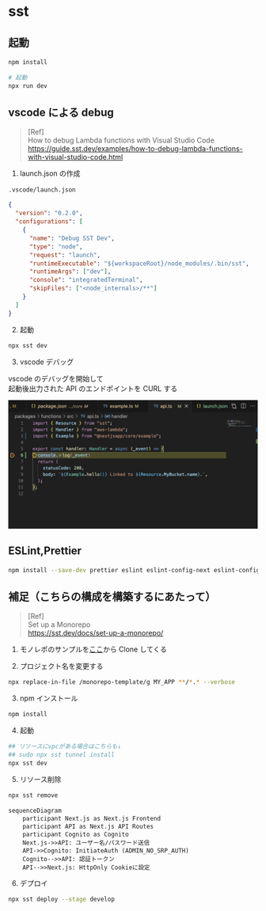 # sst

## 起動

```bash
npm install
```

```bash
# 起動
npx run dev
```

## vscode による debug

> [Ref]  
> How to debug Lambda functions with Visual Studio Code  
> https://guide.sst.dev/examples/how-to-debug-lambda-functions-with-visual-studio-code.html

1. launch.json の作成

`.vscode/launch.json`

```json
{
  "version": "0.2.0",
  "configurations": [
    {
      "name": "Debug SST Dev",
      "type": "node",
      "request": "launch",
      "runtimeExecutable": "${workspaceRoot}/node_modules/.bin/sst",
      "runtimeArgs": ["dev"],
      "console": "integratedTerminal",
      "skipFiles": ["<node_internals>/**"]
    }
  ]
}
```

2. 起動

```bash
npx sst dev
```

3. vscode デバッグ

vscode のデバッグを開始して  
起動後出力された API のエンドポイントを CURL する

![alt text](image.png)

## ESLint,Prettier

```bash
npm install --save-dev prettier eslint eslint-config-next eslint-config-prettier eslint-plugin-prettier @typescript-eslint/parser @typescript-eslint/eslint-plugin
```

## 補足（こちらの構成を構築するにあたって）

> [Ref]  
> Set up a Monorepo  
> https://sst.dev/docs/set-up-a-monorepo/

1. モノレポのサンプルを[ここ](https://github.com/sst/monorepo-template)から Clone してくる

2. プロジェクト名を変更する

```bash
npx replace-in-file /monorepo-template/g MY_APP **/*.* --verbose
```

3. npm インストール

```bash
npm install
```

4. 起動

```bash
## リソースにvpcがある場合はこちらも↓
## sudo npx sst tunnel install
npx sst dev
```

5. リソース削除

```bash
npx sst remove
```

```mermaid
sequenceDiagram
    participant Next.js as Next.js Frontend
    participant API as Next.js API Routes
    participant Cognito as Cognito
    Next.js->>API: ユーザー名/パスワード送信
    API->>Cognito: InitiateAuth (ADMIN_NO_SRP_AUTH)
    Cognito-->>API: 認証トークン
    API-->>Next.js: HttpOnly Cookieに設定
```

6. デプロイ

```bash
npx sst deploy --stage develop
```
